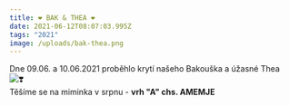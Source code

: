 ```yaml
---
title: ❤️ BAK & THEA ❤️
date: 2021-06-12T08:07:03.995Z
tags: "2021"
image: /uploads/bak-thea.png
---
```

Dne 09.06. a 10.06.2021 proběhlo krytí našeho Bakouška a úžasné Thea ![❣️](https://static.xx.fbcdn.net/images/emoji.php/v9/teb/1/16/2763.png)\
Těšíme se na miminka v srpnu - **vrh "A" chs. AMEMJE**